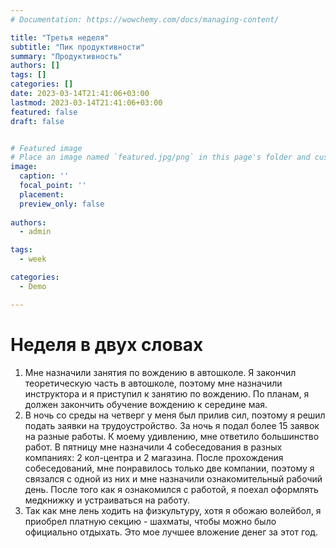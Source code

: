 ```yaml
---
# Documentation: https://wowchemy.com/docs/managing-content/

title: "Третья неделя"
subtitle: "Пик продуктивности"
summary: "Продуктивность"
authors: []
tags: []
categories: []
date: 2023-03-14T21:41:06+03:00
lastmod: 2023-03-14T21:41:06+03:00
featured: false
draft: false


# Featured image
# Place an image named `featured.jpg/png` in this page's folder and customize its options here.
image:
  caption: ''
  focal_point: ''
  placement: 
  preview_only: false
  
authors:
  - admin

tags:
  - week

categories:
  - Demo

---
```


# Неделя в двух словах

1. Мне назначили занятия по вождению в автошколе. Я закончил теоретическую часть в автошколе, поэтому мне назначили инструктора и я приступил к занятию по вождению. По планам, я должен закончить обучение вождению к середине мая.
2. В ночь со среды на четверг у меня был прилив сил, поэтому я решил подать заявки на трудоустройство. За ночь я подал более 15 заявок на разные работы. К моему удивлению, мне ответило большинство работ. В пятницу мне назначили 4 собеседования в разных компаниях: 2 кол-центра и 2 магазина. После прохождения собеседований, мне понравилось только две компании, поэтому я связался с одной из них и мне назначили ознакомительный рабочий день. После того как я ознакомился с работой, я поехал оформлять медкнижку и устраиваться на работу. 
3. Так как мне лень ходить на физкультуру, хотя я обожаю волейбол, я приобрел платную секцию - шахматы, чтобы можно было официально отдыхать. Это мое лучшее вложение денег за этот год.

